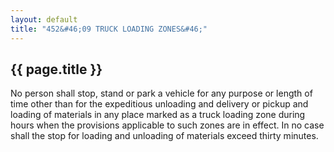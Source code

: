 ```yaml
---
layout: default 
title: "452&#46;09 TRUCK LOADING ZONES&#46;"
---
```


{{ page.title }}
----------------

No person shall stop, stand or park a vehicle for any purpose or length
of time other than for the expeditious unloading and delivery or pickup
and loading of materials in any place marked as a truck loading zone
during hours when the provisions applicable to such zones are in effect.
In no case shall the stop for loading and unloading of materials exceed
thirty minutes.
